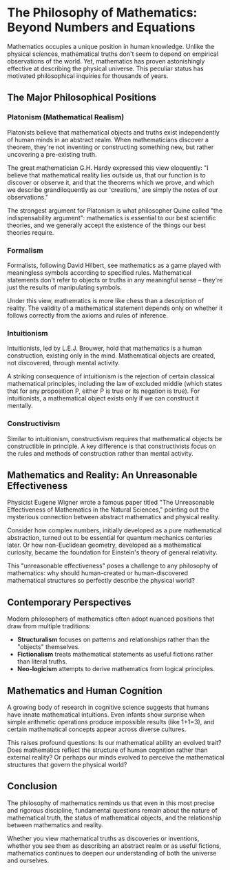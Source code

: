 # The Philosophy of Mathematics: Beyond Numbers and Equations

Mathematics occupies a unique position in human knowledge. Unlike the physical sciences, mathematical truths don't seem to depend on empirical observations of the world. Yet, mathematics has proven astonishingly effective at describing the physical universe. This peculiar status has motivated philosophical inquiries for thousands of years.

## The Major Philosophical Positions

### Platonism (Mathematical Realism)

Platonists believe that mathematical objects and truths exist independently of human minds in an abstract realm. When mathematicians discover a theorem, they're not inventing or constructing something new, but rather uncovering a pre-existing truth.

The great mathematician G.H. Hardy expressed this view eloquently: "I believe that mathematical reality lies outside us, that our function is to discover or observe it, and that the theorems which we prove, and which we describe grandiloquently as our 'creations,' are simply the notes of our observations."

The strongest argument for Platonism is what philosopher Quine called "the indispensability argument": mathematics is essential to our best scientific theories, and we generally accept the existence of the things our best theories require.

### Formalism

Formalists, following David Hilbert, see mathematics as a game played with meaningless symbols according to specified rules. Mathematical statements don't refer to objects or truths in any meaningful sense – they're just the results of manipulating symbols.

Under this view, mathematics is more like chess than a description of reality. The validity of a mathematical statement depends only on whether it follows correctly from the axioms and rules of inference.

### Intuitionism

Intuitionists, led by L.E.J. Brouwer, hold that mathematics is a human construction, existing only in the mind. Mathematical objects are created, not discovered, through mental activity.

A striking consequence of intuitionism is the rejection of certain classical mathematical principles, including the law of excluded middle (which states that for any proposition P, either P is true or its negation is true). For intuitionists, a mathematical object exists only if we can construct it mentally.

### Constructivism

Similar to intuitionism, constructivism requires that mathematical objects be constructible in principle. A key difference is that constructivists focus on the rules and methods of construction rather than mental activity.

## Mathematics and Reality: An Unreasonable Effectiveness

Physicist Eugene Wigner wrote a famous paper titled "The Unreasonable Effectiveness of Mathematics in the Natural Sciences," pointing out the mysterious connection between abstract mathematics and physical reality.

Consider how complex numbers, initially developed as a pure mathematical abstraction, turned out to be essential for quantum mechanics centuries later. Or how non-Euclidean geometry, developed as a mathematical curiosity, became the foundation for Einstein's theory of general relativity.

This "unreasonable effectiveness" poses a challenge to any philosophy of mathematics: why should human-created or human-discovered mathematical structures so perfectly describe the physical world?

## Contemporary Perspectives

Modern philosophers of mathematics often adopt nuanced positions that draw from multiple traditions:

- **Structuralism** focuses on patterns and relationships rather than the "objects" themselves.
- **Fictionalism** treats mathematical statements as useful fictions rather than literal truths.
- **Neo-logicism** attempts to derive mathematics from logical principles.

## Mathematics and Human Cognition

A growing body of research in cognitive science suggests that humans have innate mathematical intuitions. Even infants show surprise when simple arithmetic operations produce impossible results (like 1+1=3), and certain mathematical concepts appear across diverse cultures.

This raises profound questions: Is our mathematical ability an evolved trait? Does mathematics reflect the structure of human cognition rather than external reality? Or perhaps our minds evolved to perceive the mathematical structures that govern the physical world?

## Conclusion

The philosophy of mathematics reminds us that even in this most precise and rigorous discipline, fundamental questions remain about the nature of mathematical truth, the status of mathematical objects, and the relationship between mathematics and reality.

Whether you view mathematical truths as discoveries or inventions, whether you see them as describing an abstract realm or as useful fictions, mathematics continues to deepen our understanding of both the universe and ourselves.
